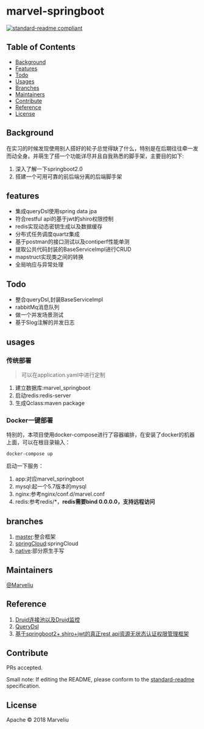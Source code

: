 # marvel-springboot

[![standard-readme compliant](https://img.shields.io/badge/standard--readme-OK-green.svg?style=flat-square)](https://github.com/RichardLitt/standard-readme)

## Table of Contents

- [Background](#background)
- [Features](#features)
- [Todo](#todo)
- [Usages](#usages)
- [Branches](#branches)
- [Maintainers](#maintainers)
- [Contribute](#contribute)
- [Reference](#reference)
- [License](#license)

## Background

在实习的时候发现使用别人搭好的轮子总觉得缺了什么，特别是在后期往往牵一发而动全身。并萌生了搭一个功能详尽并且自我熟悉的脚手架，主要目的如下:

1. 深入了解一下springboot2.0
2. 搭建一个可用可靠的前后端分离的后端脚手架


## features

- 集成queryDsl使用spring data jpa
- 符合restful api的基于jwt的shiro权限控制
- redis实现动态密钥生成以及数据缓存
- 分布式任务调度quartz集成
- 基于postman的接口测试以及contiperf性能单测
- 提取公共代码封装的BaseServiceImpl进行CRUD
- mapstruct实现类之间的转换
- 全局响应与异常处理

## Todo

- 整合queryDsl,封装BaseServiceImpl
- rabbitMq消息队列
- 做一个并发场景测试
- 基于Slog注解的并发日志

## usages

### 传统部署

> 可以在application.yaml中进行定制

1. 建立数据库:marvel_springboot
1. 启动redis:redis-server
2. 生成Qclass:maven package

### Docker一键部署

特别的，本项目使用docker-compose进行了容器编排，在安装了docker的机器上面，可以在根目录输入：

```
docker-compose up
```

启动一下服务：

1. app:对应marvel_springboot
2. mysql:起一个5.7版本的mysql
3. nginx:参考nginx/conf.d/marvel.conf
4. redis:参考redis/*，**redis需要bind 0.0.0.0，支持远程访问**

## branches

1. [master](https://github.com/Marveliu/marvel-springboot/tree/master):整合框架
2. [springCloud](https://github.com/Marveliu/marvel-springboot/tree/native):springCloud
3. [native](https://github.com/Marveliu/marvel-springboot/tree/native):部分原生手写


## Maintainers

[@Marveliu](https://github.com/Marveliu)

## Reference

1. [Druid连接池以及Druid监控](https://www.jianshu.com/p/139405d267d3)
2. [QueryDsl](https://www.jianshu.com/p/99a5ec5c3bd5)
3. [基于springboot2+ shiro+jwt的真正rest api资源无状态认证权限管理框架](https://gitee.com/tomsun28/bootshiro)

## Contribute

PRs accepted.

Small note: If editing the README, please conform to the [standard-readme](https://github.com/RichardLitt/standard-readme) specification.

## License

Apache © 2018 Marveliu
